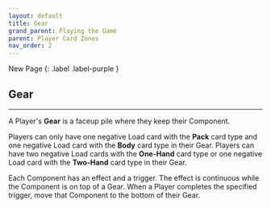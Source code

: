 ```yaml
---
layout: default
title: Gear
grand_parent: Playing the Game
parent: Player Card Zones
nav_order: 2
---
```


<div markdown="1">
New Page
{: .label .label-purple }
</div>

## Gear

---

A Player's **Gear** is a faceup pile where they keep their Component. 

Players can only have one negative Load card with the **Pack** card type and one negative Load card with the **Body** card type in their Gear. Players can have two negative Load cards with the **One-Hand** card type or one negative Load card with the **Two-Hand** card type in their Gear. 

Each Component has an effect and a trigger. The effect is continuous while the Component is on top of a Gear. When a Player completes the specified trigger, move that Component to the bottom of their Gear.

<!--

## Supplies

A Player's **Supply** is where they keep their [Supply](Items#supply). 

-->